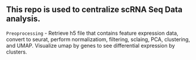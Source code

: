 ## This repo is used to centralize scRNA Seq Data analysis.

`Preoprocessing` - Retrieve h5 file that contains feature expression data, convert to seurat, perform normalizatiom, filtering, sclaing, PCA, clustering, and UMAP. Visualize umap by genes to see differential expression by clusters.
